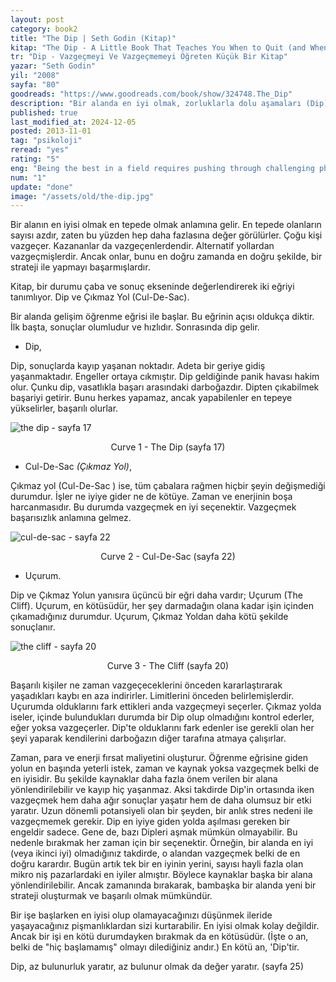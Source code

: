 ```yaml
---
layout: post
category: book2
title: "The Dip | Seth Godin (Kitap)"
kitap: "The Dip - A Little Book That Teaches You When to Quit (and When to Stick)"
tr: "Dip - Vazgeçmeyi Ve Vazgeçmemeyi Öğreten Küçük Bir Kitap"
yazar: "Seth Godin"
yil: "2008"
sayfa: "80"
goodreads: "https://www.goodreads.com/book/show/324748.The_Dip"
description: "Bir alanda en iyi olmak, zorluklarla dolu aşamaları (Dip) aşmayı, çıkmaz yolları (Cul-De-Sac) stratejik olarak bırakmayı ve kaynakları en iyi şekilde yönetmeyi gerektirir. Bazen vazgeçmek en akıllıca karardır ve doğru zamanda yapılması stratejik bir fark yaratır."
published: true
last_modified_at: 2024-12-05
posted: 2013-11-01
tag: "psikoloji"
reread: "yes"
rating: "5"
eng: "Being the best in a field requires pushing through challenging phases (the Dip—a temporary setback that can be overcome with persistence), strategically quitting dead ends (the Cul-De-Sac), and allocating resources wisely to maximize value and success."
num: "1"
update: "done"
image: "/assets/old/the-dip.jpg"
---
```


Bir alanın en iyisi olmak en tepede olmak anlamına gelir. En tepede olanların sayısı azdır, zaten bu yüzden hep daha fazlasına değer görülürler. Çoğu kişi vazgeçer. Kazananlar da vazgeçenlerdendir. Alternatif yollardan vazgeçmişlerdir. Ancak onlar, bunu en doğru zamanda en doğru şekilde, bir strateji ile yapmayı başarmışlardır.

Kitap, bir durumu çaba ve sonuç ekseninde değerlendirerek iki eğriyi tanımlıyor. Dip ve Çıkmaz Yol (Cul-De-Sac).

Bir alanda gelişim öğrenme eğrisi ile başlar. Bu eğrinin açısı oldukça diktir. İlk başta, sonuçlar olumludur ve hızlıdır. Sonrasında dip gelir.

- Dip,

Dip, sonuçlarda kayıp yaşanan noktadır. Adeta bir geriye gidiş yaşanmaktadır. Engeller ortaya cıkmıştır. Dip geldiğinde panik havası hakim olur. Çunku dip, vasatlıkla başarı arasındaki darboğazdır. Dipten çıkabilmek başariyi getirir. Bunu herkes yapamaz, ancak yapabilenler en tepeye yükselirler, başarılı olurlar.

![the dip - sayfa 17](/assets/graph/2013-11-01/curve-1-the-dip.jpg)

<center>Curve 1 - The Dip (sayfa 17)</center>

- Cul-De-Sac _(Çıkmaz Yol)_,

Çıkmaz yol (Cul-De-Sac ) ise, tüm çabalara rağmen hiçbir şeyin değişmediği durumdur. İşler ne iyiye gider ne de kötüye. Zaman ve enerjinin boşa harcanmasıdır. Bu durumda vazgeçmek en iyi seçenektir. Vazgeçmek başarısızlık anlamına gelmez.

![cul-de-sac - sayfa 22](/assets/graph/2013-11-01/curve-2-the-cul-de-sac.jpg)

<center>Curve 2 - Cul-De-Sac (sayfa 22)</center>

- Uçurum.

Dip ve Çıkmaz Yolun yanısıra üçüncü bir eğri daha vardır; Uçurum (The Cliff). Uçurum, en kötüsüdür, her şey darmadağın olana kadar işin içinden çıkamadığınız durumdur. Uçurum, Çıkmaz Yoldan daha kötü şekilde sonuçlanır.

![the cliff - sayfa 20](/assets/graph/2013-11-01/curve-3-the-cliff.jpg)

<center>Curve 3 - The Cliff (sayfa 20)</center>

Başarılı kişiler ne zaman vazgeçeceklerini önceden kararlaştırarak yaşadıkları kaybı en aza indirirler. Limitlerini önceden belirlemişlerdir. Uçurumda olduklarını fark ettikleri anda vazgeçmeyi seçerler. Çıkmaz yolda iseler, içinde bulundukları durumda bir Dip olup olmadığını kontrol ederler, eğer yoksa vazgeçerler. Dip'te olduklarını fark edenler ise gerekli olan her şeyi yaparak kendilerini darboğazın diğer tarafına atmaya çalışırlar.

Zaman, para ve enerji fırsat maliyetini oluşturur. Öğrenme eğrisine giden yolun en başında yeterli istek, zaman ve kaynak yoksa vazgeçmek belki de en iyisidir. Bu şekilde kaynaklar daha fazla önem verilen bir alana yönlendirilebilir ve kayıp hiç yaşanmaz. Aksi takdirde Dip'in ortasında iken vazgeçmek hem daha ağır sonuçlar yaşatır hem de daha olumsuz bir etki yaratır. Uzun dönemli potansiyeli olan bir şeyden, bir anlık stres nedeni ile vazgeçmemek gerekir. Dip en iyiye giden yolda aşılması gereken bir engeldir sadece. Gene de, bazı Dipleri aşmak mümkün olmayabilir. Bu nedenle bırakmak her zaman için bir seçenektir. Örneğin, bir alanda en iyi (veya ikinci iyi) olmadığınız takdirde, o alandan vazgeçmek belki de en doğru karardır. Bugün artık tek bir en iyinin yerini, sayısı hayli fazla olan mikro niş pazarlardaki en iyiler almıştır. Böylece kaynaklar başka bir alana yönlendirilebilir. Ancak zamanında bırakarak, bambaşka bir alanda yeni bir strateji oluşturmak ve başarılı olmak mümkündür.

Bir işe başlarken en iyisi olup olamayacağınızı düşünmek ileride yaşayacağınız pişmanlıklardan sizi kurtarabilir. En iyisi olmak kolay değildir. Ancak bir işi en kötü durumdayken bırakmak da en kötüsüdür. (İşte o an, belki de "hiç başlamamış" olmayı dilediğiniz andır.) En kötü an, 'Dip'tir.

Dip, az bulunurluk yaratır, az bulunur olmak da değer yaratır. (sayfa 25)
